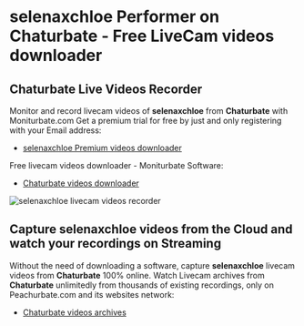# selenaxchloe Performer on Chaturbate - Free LiveCam videos downloader

## Chaturbate Live Videos Recorder

Monitor and record livecam videos of **selenaxchloe** from **Chaturbate** with Moniturbate.com
Get a premium trial for free by just and only registering with your Email address:
* [selenaxchloe Premium videos downloader](https://moniturbate.com/request-demo-licence-key.html)

Free livecam videos downloader - Moniturbate Software:
* [Chaturbate videos downloader](https://moniturbate.com/moniturbate-download-software.html)

![selenaxchloe livecam videos recorder](https://peachurnet.com/templates/moniturbate-software.png)


## Capture selenaxchloe videos from the Cloud and watch your recordings on Streaming

Without the need of downloading a software, capture **selenaxchloe** livecam videos from **Chaturbate** 100% online.
Watch Livecam archives from **Chaturbate** unlimitedly from thousands of existing recordings, only on Peachurbate.com and its websites network:
* [Chaturbate videos archives](https://peachurnet.com/)
